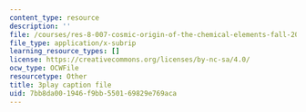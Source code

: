 ```yaml
---
content_type: resource
description: ''
file: /courses/res-8-007-cosmic-origin-of-the-chemical-elements-fall-2019/7bb8da001946f9bb550169829e769aca_f2j567E1Zqo.srt
file_type: application/x-subrip
learning_resource_types: []
license: https://creativecommons.org/licenses/by-nc-sa/4.0/
ocw_type: OCWFile
resourcetype: Other
title: 3play caption file
uid: 7bb8da00-1946-f9bb-5501-69829e769aca
---
```


